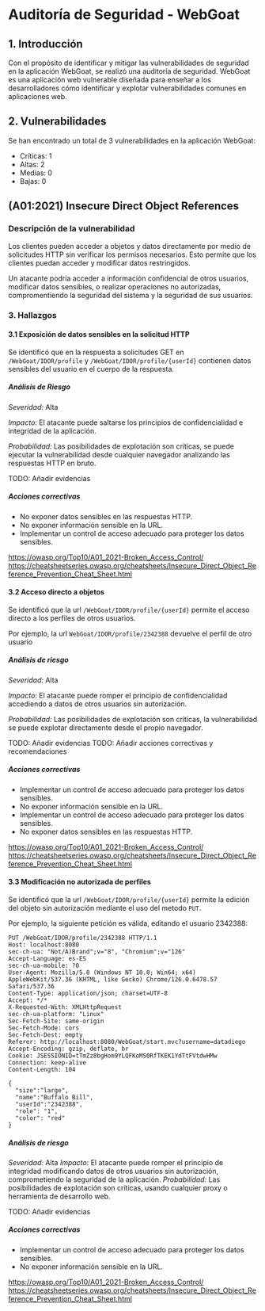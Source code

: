 # Auditoría de Seguridad - WebGoat

## 1. Introducción

Con el propósito de identificar y mitigar las vulnerabilidades de seguridad en la aplicación WebGoat, se realizó una auditoría de seguridad. WebGoat es una aplicación web vulnerable diseñada para enseñar a los desarrolladores cómo identificar y explotar vulnerabilidades comunes en aplicaciones web.

## 2. Vulnerabilidades

Se han encontrado un total de 3 vulnerabilidades en la aplicación WebGoat:

- Críticas: 1
- Altas: 2
- Medias: 0
- Bajas: 0

## (A01:2021) Insecure Direct Object References

### Descripción de la vulnerabilidad

Los clientes pueden acceder a objetos y datos directamente por medio de solicitudes HTTP sin verificar los permisos necesarios. Esto permite que los clientes puedan acceder y modificar datos restringidos.

Un atacante podría acceder a información confidencial de otros usuarios, modificar datos sensibles, o realizar operaciones no autorizadas, compromentiendo la seguridad del sistema y la seguridad de sus usuarios.

### 3. Hallazgos

#### 3.1 Exposición de datos sensibles en la solicitud HTTP

Se identificó que en la respuesta a solicitudes GET en `/WebGoat/IDOR/profile` y `/WebGoat/IDOR/profile/{userId}` contienen datos sensibles del usuario en el cuerpo de la respuesta. 

##### Análisis de Riesgo

*Severidad:* Alta

*Impacto:* El atacante puede saltarse los principios de confidencialidad e integridad de la aplicación.

*Probabilidad:* Las posibilidades de explotación son críticas, se puede ejecutar la vulnerabilidad desde cualquier navegador analizando las respuestas HTTP en bruto.

TODO: Añadir evidencias

##### Acciones correctivas

- No exponer datos sensibles en las respuestas HTTP.
- No exponer información sensible en la URL.
- Implementar un control de acceso adecuado para proteger los datos sensibles.

https://owasp.org/Top10/A01_2021-Broken_Access_Control/
https://cheatsheetseries.owasp.org/cheatsheets/Insecure_Direct_Object_Reference_Prevention_Cheat_Sheet.html

#### 3.2 Acceso directo a objetos

Se identificó que la url `/WebGoat/IDOR/profile/{userId}` permite el acceso directo a los perfiles de otros usuarios.

Por ejemplo, la url `WebGoat/IDOR/profile/2342388` devuelve el perfil de otro usuario

##### Análisis de riesgo

*Severidad:* Alta

*Impacto*: El atacante puede romper el principio de confidencialidad accediendo a datos de otros usuarios sin autorización.

*Probabilidad:* Las posibilidades de explotación son críticas, la vulnerabilidad se puede explotar directamente desde el propio navegador.

TODO: Añadir evidencias
TODO: Añadir acciones correctivas y recomendaciones

##### Acciones correctivas

- Implementar un control de acceso adecuado para proteger los datos sensibles.
- No exponer información sensible en la URL.
- Implementar un control de acceso adecuado para proteger los datos sensibles.
- No exponer datos sensibles en las respuestas HTTP.

https://owasp.org/Top10/A01_2021-Broken_Access_Control/
https://cheatsheetseries.owasp.org/cheatsheets/Insecure_Direct_Object_Reference_Prevention_Cheat_Sheet.html

#### 3.3 Modificación no autorizada de perfiles

Se identificó que la url `/WebGoat/IDOR/profile/{userId}` permite la edición del objeto sin autorización mediante el uso del metodo `PUT`.

Por ejemplo, la siguiente petición es válida, editando el usuario 2342388:

```HTTP
PUT /WebGoat/IDOR/profile/2342388 HTTP/1.1
Host: localhost:8080
sec-ch-ua: "Not/A)Brand";v="8", "Chromium";v="126"
Accept-Language: es-ES
sec-ch-ua-mobile: ?0
User-Agent: Mozilla/5.0 (Windows NT 10.0; Win64; x64) AppleWebKit/537.36 (KHTML, like Gecko) Chrome/126.0.6478.57 Safari/537.36
Content-Type: application/json; charset=UTF-8
Accept: */*
X-Requested-With: XMLHttpRequest
sec-ch-ua-platform: "Linux"
Sec-Fetch-Site: same-origin
Sec-Fetch-Mode: cors
Sec-Fetch-Dest: empty
Referer: http://localhost:8080/WebGoat/start.mvc?username=datadiego
Accept-Encoding: gzip, deflate, br
Cookie: JSESSIONID=tTmZz8bgHom9YLQFKoMS0RfTKEK1YdTtFVtdwHMw
Connection: keep-alive
Content-Length: 104

{
  "size":"large",
  "name":"Buffalo Bill",
  "userId":"2342388",
  "role": "1",
  "color": "red"
}
```

##### Análisis de riesgo

*Severidad:* Alta
*Impacto*: El atacante puede romper el principio de integridad modificando datos de otros usuarios sin autorización, comprometiendo la seguridad de la aplicación.
*Probabilidad:* Las posibilidades de explotación son críticas, usando cualquier proxy o herramienta de desarrollo web.

TODO: Añadir evidencias

##### Acciones correctivas

- Implementar un control de acceso adecuado para proteger los datos sensibles.
- No exponer información sensible en la URL.

https://owasp.org/Top10/A01_2021-Broken_Access_Control/
https://cheatsheetseries.owasp.org/cheatsheets/Insecure_Direct_Object_Reference_Prevention_Cheat_Sheet.html